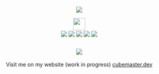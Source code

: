 <div align="center">
  <br>
  <img src="https://readme-typing-svg.demolab.com?font=Intellij+Jetbrains&pause=1000&width=435&lines=I'm+a+hobby+developer" />
</div>
<p align="center">
  <img src = "https://media2.giphy.com/media/QssGEmpkyEOhBCb7e1/giphy.gif?cid=ecf05e47a0n3gi1bfqntqmob8g9aid1oyj2wr3ds3mg700bl&rid=giphy.gif" width = 32px> 
  <br>
  <img align="center" src="https://img.shields.io/badge/python-3670A0?style=for-the-badge&logo=python&logoColor=ffdd54"></img>
  <img align="center" src="https://img.shields.io/badge/mysql-%2300f.svg?style=for-the-badge&logo=mysql&logoColor=white"></img>
  <img align="center" src="https://img.shields.io/badge/sqlite-%2307405e.svg?style=for-the-badge&logo=sqlite&logoColor=white"></img>
  <img align="center" src="https://img.shields.io/badge/Linux-FCC624?style=for-the-badge&logo=linux&logoColor=black"></img>
  <img align="center" src="https://img.shields.io/badge/docker-%230db7ed.svg?style=for-the-badge&logo=docker&logoColor=white"></img>
</p>
<div align="center">
<br>
<img src="https://visitcount.itsvg.in/api?id=cube-m4st3r&icon=0&color=0"></img>
</div>
<div align="center">
  <br>
  Visit me on my website (work in progress)
  <a href="https://www.cubemaster.dev/">cubemaster.dev</a>
</div>

